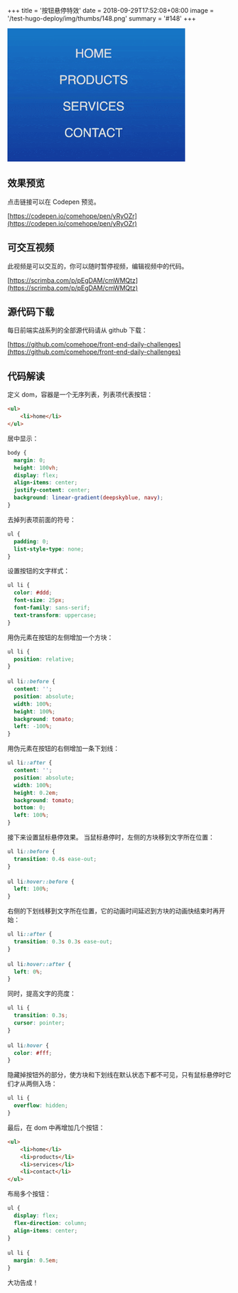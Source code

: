 +++
title = '按钮悬停特效'
date = 2018-09-29T17:52:08+08:00
image = '/test-hugo-deploy/img/thumbs/148.png'
summary = '#148'
+++

![](./work.gif)

## 效果预览

点击链接可以在 Codepen 预览。

[https://codepen.io/comehope/pen/yRyOZr](https://codepen.io/comehope/pen/yRyOZr)

## 可交互视频

此视频是可以交互的，你可以随时暂停视频，编辑视频中的代码。

[https://scrimba.com/p/pEgDAM/cmWMQtz](https://scrimba.com/p/pEgDAM/cmWMQtz)

## 源代码下载

每日前端实战系列的全部源代码请从 github 下载：

[https://github.com/comehope/front-end-daily-challenges](https://github.com/comehope/front-end-daily-challenges)

## 代码解读

定义 dom，容器是一个无序列表，列表项代表按钮：
```html
<ul>
    <li>home</li>
</ul>
```

居中显示：
```css
body {
  margin: 0;
  height: 100vh;
  display: flex;
  align-items: center;
  justify-content: center;
  background: linear-gradient(deepskyblue, navy);
}
```

去掉列表项前面的符号：
```css
ul {
  padding: 0;
  list-style-type: none;
}
```

设置按钮的文字样式：
```css
ul li {
  color: #ddd;
  font-size: 25px;
  font-family: sans-serif;
  text-transform: uppercase;
}
```

用伪元素在按钮的左侧增加一个方块：
```css
ul li {
  position: relative;
}

ul li::before {
  content: '';
  position: absolute;
  width: 100%;
  height: 100%;
  background: tomato;
  left: -100%;
}
```

用伪元素在按钮的右侧增加一条下划线：
```css
ul li::after {
  content: '';
  position: absolute;
  width: 100%;
  height: 0.2em;
  background: tomato;
  bottom: 0;
  left: 100%;
}
```

接下来设置鼠标悬停效果。
当鼠标悬停时，左侧的方块移到文字所在位置：
```css
ul li::before {
  transition: 0.4s ease-out;
}

ul li:hover::before {
  left: 100%;
}
```

右侧的下划线移到文字所在位置，它的动画时间延迟到方块的动画快结束时再开始：
```css
ul li::after {
  transition: 0.3s 0.3s ease-out;
}

ul li:hover::after {
  left: 0%;
}
```

同时，提高文字的亮度：
```css
ul li {
  transition: 0.3s;
  cursor: pointer;
}

ul li:hover {
  color: #fff;
}
```

隐藏掉按钮外的部分，使方块和下划线在默认状态下都不可见，只有鼠标悬停时它们才从两侧入场：
```css
ul li {
  overflow: hidden;
}
```

最后，在 dom 中再增加几个按钮：
```html
<ul>
    <li>home</li>
    <li>products</li>
    <li>services</li>
    <li>contact</li>
</ul>
```

布局多个按钮：
```css
ul {
  display: flex;
  flex-direction: column;
  align-items: center;
}

ul li {
  margin: 0.5em;
}
```

大功告成！
